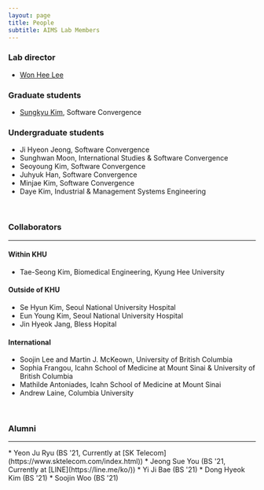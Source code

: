 ```yaml
---
layout: page
title: People
subtitle: AIMS Lab Members
---
```


### Lab director
* [Won Hee Lee](https://wonhee-lee.github.io/aboutme/)

<!--
<img src="/assets/img/khu_lab_pic.jpg" width="200" height="260" align="left" hspace="20" />
Won Hee is the director of the [AIMS Lab](https://wonhee-lee.github.io/khu-aims/). His research spans a range of biological and medical research challenges that are data intensive and focused on the creation of novel methodologies to advance biomedical science discovery. He works with multidisciplinary teams and engage in data-driven translational research to develop algorithms for data analysis and software as digital biomarkers that help aid in diagnostics and decision making in patient care. He received his PhD degree in [Biomedical Engineering](https://www.bme.columbia.edu/) from [Columbia University](https://www.columbia.edu/), and BE and MS degrees in [Biomedical Engineering](http://bme.khu.ac.kr/) from Kyung Hee Univerisity. He did his postdoctoral research at the [Icahn School of Medicine at Mount Sinai](https://icahn.mssm.edu/) where he stayed as assistant professor until he moved to Kyung Hee University.
-->

### Graduate students
* [Sungkyu Kim](https://github.com/SungKyu-Kim39), Software Convergence


### Undergraduate students
* Ji Hyeon Jeong, Software Convergence
* Sunghwan Moon, International Studies & Software Convergence
* Seoyoung Kim, Software Convergence
* Juhyuk Han, Software Convergence
* Minjae Kim, Software Convergence
* Daye Kim, Industrial & Management Systems Engineering
<br>

### Collaborators
<hr>


#### Within KHU
* Tae-Seong Kim, Biomedical Engineering, Kyung Hee University


#### Outside of KHU
* Se Hyun Kim, Seoul National University Hospital 
* Eun Young Kim, Seoul National University Hospital 
* Jin Hyeok Jang, Bless Hopital


#### International
* Soojin Lee and Martin J. McKeown, University of British Columbia
* Sophia Frangou, Icahn School of Medicine at Mount Sinai & University of British Columbia
* Mathilde Antoniades, Icahn School of Medicine at Mount Sinai 
* Andrew Laine, Columbia University
<br>

### Alumni
<hr>
* Yeon Ju Ryu (BS '21, Currently at [SK Telecom](https://www.sktelecom.com/index.html))
* Jeong Sue You (BS '21, Currently at [LINE](https://line.me/ko/))
* Yi Ji Bae (BS '21)
* Dong Hyeok Kim (BS '21)
* Soojin Woo (BS '21)
